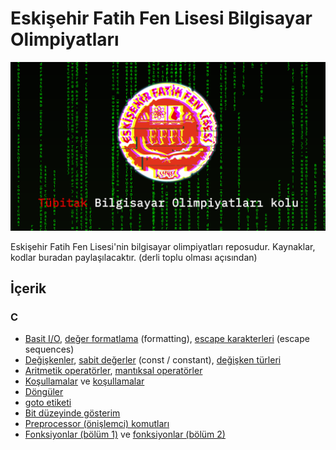 <meta name="viewport" content="width=device-width, initial-scale=1">
<link rel="stylesheet" type="text/css" media="all" href="markdown.css" />

# Eskişehir Fatih Fen Lisesi Bilgisayar Olimpiyatları

<img src="assets/github-cover-orig-min.png">

Eskişehir Fatih Fen Lisesi'nin bilgisayar olimpiyatları reposudur. Kaynaklar, kodlar buradan paylaşılacaktır. (derli toplu olması açısından)

## İçerik

### C

- [Basit I/O](/C-practices/basic-io), [değer formatlama](/C-practices/1st-week/basic-io/formatlama.c) (formatting), [escape karakterleri](/C-practices/1st-week/basic-io/more_escapes.c) (escape sequences)
- [Değişkenler](/C-practices/Variables/degiskenler.c), [sabit değerler](/C-practices/1st-week/Variables/sabit_degerler.c) (const / constant), [değişken türleri](/C-practices/1st-week/Variables/degisken_turleri.c)
- [Aritmetik operatörler](/C-practices/Variables/aritmetik_operatorler.c), [mantıksal operatörler](/C-practices/1st-week/conditionals-part1/mantiksal_operatorler.c)
- [Koşullamalar](/C-practices/conditionals-part1) ve [koşullamalar](/C-practices/conditionals-part2)
- [Döngüler](/C-practices/loops)
- [goto etiketi](/C-practices/goto.c)
- [Bit düzeyinde gösterim](/C-practices/binary_numbers.c)
- [Preprocessor (önişlemci) komutları](/C-practices/preprocessors)
- [Fonksiyonlar (bölüm 1)](/C-practices/functions) ve [fonksiyonlar (bölüm 2)](/C-practices/functions-part2) 
